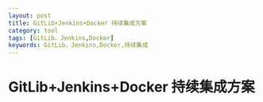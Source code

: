 ```yaml
---
layout: post
title: GitLib+Jenkins+Docker 持续集成方案
category: tool
tags: [GitLib，Jenkins,Docker]
keywords: GitLib，Jenkins,Docker,持续集成
---
```

# GitLib+Jenkins+Docker 持续集成方案
